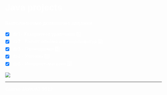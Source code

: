 <div style="color:white">

# Java projects 
### Выполненные домашние задания:

<b>

- [x] dz1 - Квадратное уравнение :four:
- [x] dz2 - Расчёт объёма и площади фигур :five:
- [x] dz3 - Палиндромы :five:
- [x] dz4 - Ученики        :five:
- [x] dz6 - Интернет-магазин :five:

</b>

![](https://i.pinimg.com/originals/c0/d3/8c/c0d38c518fdbf6012e0475bb7a0598a5.gif)

---
<b>Course JAVA/AT 2022</b>


</div>


